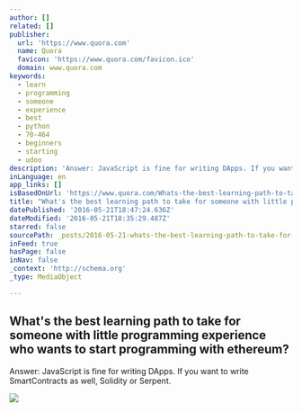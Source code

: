 ```yaml
---
author: []
related: []
publisher:
  url: 'https://www.quora.com'
  name: Quora
  favicon: 'https://www.quora.com/favicon.ico'
  domain: www.quora.com
keywords:
  - learn
  - programming
  - someone
  - experience
  - best
  - python
  - 70-464
  - beginners
  - starting
  - udoo
description: 'Answer: JavaScript is fine for writing DApps. If you want to write SmartContracts as well, Solidity or Serpent.'
inLanguage: en
app_links: []
isBasedOnUrl: 'https://www.quora.com/Whats-the-best-learning-path-to-take-for-someone-with-little-programming-experience-who-wants-to-start-programming-with-ethereum'
title: "What's the best learning path to take for someone with little programming experience who wants to start programming with ethereum?"
datePublished: '2016-05-21T18:47:24.636Z'
dateModified: '2016-05-21T18:35:29.487Z'
starred: false
sourcePath: _posts/2016-05-21-whats-the-best-learning-path-to-take-for-someone-with-littl.md
inFeed: true
hasPage: false
inNav: false
_context: 'http://schema.org'
_type: MediaObject

---
```

<article style=""><h1>What's the best learning path to take for someone with little programming experience who wants to start programming with ethereum?</h1><p>Answer: JavaScript is fine for writing DApps. If you want to write SmartContracts as well, Solidity or Serpent.</p><img src="https://qsf.is.quoracdn.net/-images.new_grid.fb_share_default.pnge6dde9cfa6e03c43.png" /></article>